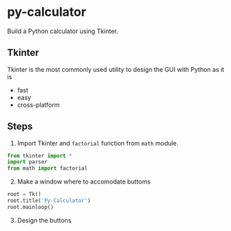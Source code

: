 # py-calculator

Build a Python calculator using Tkinter.

## Tkinter

Tkinter is the most commonly used utility to design the GUI with Python as it is

* fast
* easy
* cross-platform

## Steps

1. Import Tkinter and `factorial` function from `math` module.

```python
from tkinter import *
import parser
from math import factorial
```

2. Make a window where to accomodate buttoms

```python
root = Tk()
root.title('Py-Calculator')
root.mainloop()
```

3. Design the buttons




